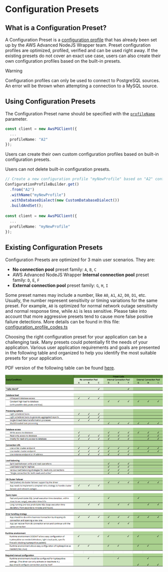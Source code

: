 # Configuration Presets

## What is a Configuration Preset?

A Configuration Preset is a [configuration profile](./UsingTheNodejsWrapper.md#configuration-profiles) that has already been set up by the AWS Advanced NodeJS Wrapper team. Preset configuration profiles are optimized, profiled, verified and can be used right away. If the existing presets do not cover an exact use case, users can also create their own configuration profiles based on the built-in presets.

> [!WARNING]
> Configuration profiles can only be used to connect to PostgreSQL sources. An error will be thrown when attempting a connection to a MySQL source.

## Using Configuration Presets

The Configuration Preset name should be specified with the [`profileName`](./UsingTheNodejsWrapper.md#connection-plugin-manager-parameters) parameter.

```typescript
const client = new AwsPGClient({
  ...
  profileName: "A2"
});
```

Users can create their own custom configuration profiles based on built-in configuration presets.

Users can not delete built-in configuration presets.

```typescript
// Create a new configuration profile "myNewProfile" based on "A2" configuration preset
ConfigurationProfileBuilder.get()
  .from("A2")
  .withName("myNewProfile")
  .withDatabaseDialect(new CustomDatabaseDialect())
  .buildAndSet();

const client = new AwsPGClient({
  ...
  profileName: "myNewProfile"
});
```

## Existing Configuration Presets

Configuration Presets are optimized for 3 main user scenarios. They are:

- **No connection pool** preset family: `A`, `B`, `C`
- AWS Advanced NodeJS Wrapper **Internal connection pool** preset family: `D`, `E`, `F`
- **External connection pool** preset family: `G`, `H`, `I`

Some preset names may include a number, like `A0`, `A1`, `A2`, `D0`, `D1`, etc. Usually, the number represent sensitivity or timing variations for the same preset. For example, `A0` is optimized for normal network outage sensitivity and normal response time, while `A1` is less sensitive. Please take into account that more aggressive presets tend to cause more false positive failure detections. More details can be found in this file: [configuration_profile_codes.ts](./../../common/lib/profile/configuration_profile_codes.ts)

Choosing the right configuration preset for your application can be a challenging task. Many presets could potentially fit the needs of your application. Various user application requirements and goals are presented in the following table and organized to help you identify the most suitable presets for your application.

PDF version of the following table can be found [here](./../files/configuration-profile-presets.pdf).

<div style="text-align:center"><img src="../images/configuration-presets.png" /></div>
